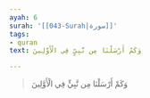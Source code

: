 ```yaml
---
ayah: 6
surah: '[[043-Surah|سورة]]'
tags:
- quran
text: وَكَمْ أَرْسَلْنَا مِن نَّبِيٍّ فِي الْأَوَّلِينَ

---
```

> وَكَمْ أَرْسَلْنَا مِن نَّبِيٍّ فِي الْأَوَّلِينَ

